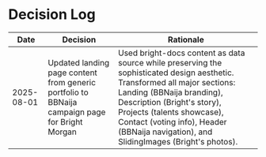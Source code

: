 # Decision Log

| Date | Decision | Rationale |
|------|----------|-----------|
| 2025-08-01 | Updated landing page content from generic portfolio to BBNaija campaign page for Bright Morgan | Used bright-docs content as data source while preserving the sophisticated design aesthetic. Transformed all major sections: Landing (BBNaija branding), Description (Bright's story), Projects (talents showcase), Contact (voting info), Header (BBNaija navigation), and SlidingImages (Bright's photos). |
